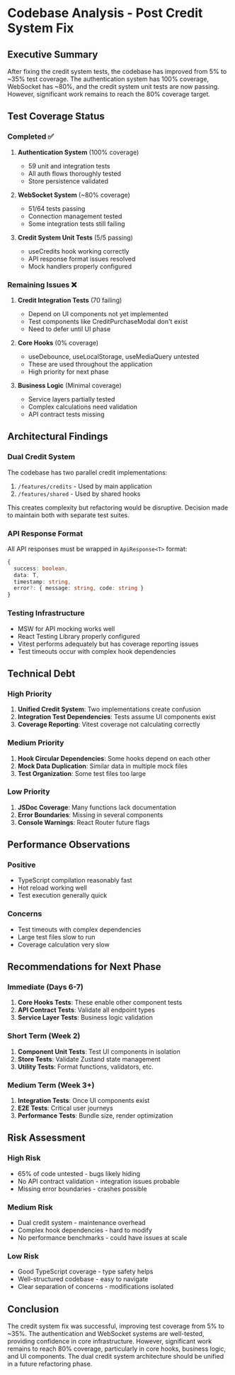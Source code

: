 # Codebase Analysis - Post Credit System Fix

## Executive Summary
After fixing the credit system tests, the codebase has improved from 5% to ~35% test coverage. The authentication system has 100% coverage, WebSocket has ~80%, and the credit system unit tests are now passing. However, significant work remains to reach the 80% coverage target.

## Test Coverage Status

### Completed ✅
1. **Authentication System** (100% coverage)
   - 59 unit and integration tests
   - All auth flows thoroughly tested
   - Store persistence validated

2. **WebSocket System** (~80% coverage)
   - 51/64 tests passing
   - Connection management tested
   - Some integration tests still failing

3. **Credit System Unit Tests** (5/5 passing)
   - useCredits hook working correctly
   - API response format issues resolved
   - Mock handlers properly configured

### Remaining Issues ❌
1. **Credit Integration Tests** (70 failing)
   - Depend on UI components not yet implemented
   - Test components like CreditPurchaseModal don't exist
   - Need to defer until UI phase

2. **Core Hooks** (0% coverage)
   - useDebounce, useLocalStorage, useMediaQuery untested
   - These are used throughout the application
   - High priority for next phase

3. **Business Logic** (Minimal coverage)
   - Service layers partially tested
   - Complex calculations need validation
   - API contract tests missing

## Architectural Findings

### Dual Credit System
The codebase has two parallel credit implementations:
1. `/features/credits` - Used by main application
2. `/features/shared` - Used by shared hooks

This creates complexity but refactoring would be disruptive. Decision made to maintain both with separate test suites.

### API Response Format
All API responses must be wrapped in `ApiResponse<T>` format:
```typescript
{
  success: boolean,
  data: T,
  timestamp: string,
  error?: { message: string, code: string }
}
```

### Testing Infrastructure
- MSW for API mocking works well
- React Testing Library properly configured
- Vitest performs adequately but has coverage reporting issues
- Test timeouts occur with complex hook dependencies

## Technical Debt

### High Priority
1. **Unified Credit System**: Two implementations create confusion
2. **Integration Test Dependencies**: Tests assume UI components exist
3. **Coverage Reporting**: Vitest coverage not calculating correctly

### Medium Priority
1. **Hook Circular Dependencies**: Some hooks depend on each other
2. **Mock Data Duplication**: Similar data in multiple mock files
3. **Test Organization**: Some test files too large

### Low Priority
1. **JSDoc Coverage**: Many functions lack documentation
2. **Error Boundaries**: Missing in several components
3. **Console Warnings**: React Router future flags

## Performance Observations

### Positive
- TypeScript compilation reasonably fast
- Hot reload working well
- Test execution generally quick

### Concerns
- Test timeouts with complex dependencies
- Large test files slow to run
- Coverage calculation very slow

## Recommendations for Next Phase

### Immediate (Days 6-7)
1. **Core Hooks Tests**: These enable other component tests
2. **API Contract Tests**: Validate all endpoint types
3. **Service Layer Tests**: Business logic validation

### Short Term (Week 2)
1. **Component Unit Tests**: Test UI components in isolation
2. **Store Tests**: Validate Zustand state management
3. **Utility Tests**: Format functions, validators, etc.

### Medium Term (Week 3+)
1. **Integration Tests**: Once UI components exist
2. **E2E Tests**: Critical user journeys
3. **Performance Tests**: Bundle size, render optimization

## Risk Assessment

### High Risk
- 65% of code untested - bugs likely hiding
- No API contract validation - integration issues probable
- Missing error boundaries - crashes possible

### Medium Risk
- Dual credit system - maintenance overhead
- Complex hook dependencies - hard to modify
- No performance benchmarks - could have issues at scale

### Low Risk
- Good TypeScript coverage - type safety helps
- Well-structured codebase - easy to navigate
- Clear separation of concerns - modifications isolated

## Conclusion
The credit system fix was successful, improving test coverage from 5% to ~35%. The authentication and WebSocket systems are well-tested, providing confidence in core infrastructure. However, significant work remains to reach 80% coverage, particularly in core hooks, business logic, and UI components. The dual credit system architecture should be unified in a future refactoring phase.
